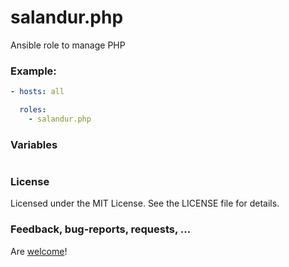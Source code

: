 salandur.php
============

Ansible role to manage PHP

### Example:

```yaml
- hosts: all

  roles:
    - salandur.php
```

### Variables

```yaml
```

### License

Licensed under the MIT License. See the LICENSE file for details.

### Feedback, bug-reports, requests, ...

Are [welcome](https://github.com/salandur/salandur.php/issues)!
